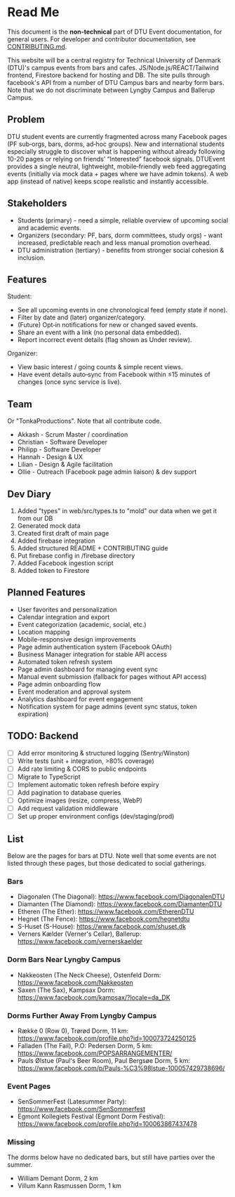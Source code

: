 # Read Me

This document is the **non-technical** part of DTU Event documentation, for general users. For developer and contributor documentation, see [CONTRIBUTING.md](./CONTRIBUTING.md).

This website will be a central registry for Technical University of Denmark (DTU)'s campus events from bars and cafes. JS/Node.js/REACT/Tailwind frontend, Firestore backend for hosting and DB. The site pulls through facebook's API from a number of DTU Campus bars and nearby form bars. Note that we do not discriminate between Lyngby Campus and Ballerup Campus.

## Problem

DTU student events are currently fragmented across many Facebook pages (PF sub‑orgs, bars, dorms, ad‑hoc groups). New and international students especially struggle to discover what is happening without already following 10-20 pages or relying on friends’ “Interested” facebook signals. DTUEvent provides a single neutral, lightweight, mobile‑friendly web feed aggregating events (initially via mock data + pages where we have admin tokens). A web app (instead of native) keeps scope realistic and instantly accessible.

## Stakeholders

- Students (primary) - need a simple, reliable overview of upcoming social and academic events.
- Organizers (secondary: PF, bars, dorm committees, study orgs) - want increased, predictable reach and less manual promotion overhead.
- DTU administration (tertiary) - benefits from stronger social cohesion & inclusion.

## Features

Student:

- See all upcoming events in one chronological feed (empty state if none).
- Filter by date and (later) organizer/category.
- (Future) Opt‑in notifications for new or changed saved events.
- Share an event with a link (no personal data embedded).
- Report incorrect event details (flag shown as Under review).

Organizer:

- View basic interest / going counts & simple recent views.
- Have event details auto‑sync from Facebook within ≤15 minutes of changes (once sync service is live).

## Team

Or "TonkaProductions". Note that all contribute code.

- Akkash - Scrum Master / coordination
- Christian - Software Developer
- Philipp - Software Developer
- Hannah - Design & UX
- Lilian - Design & Agile facilitation
- Ollie - Outreach (Facebook page admin liaison) & dev support

## Dev Diary

1. Added "types" in web/src/types.ts to "mold" our data when we get it from our DB
2. Generated mock data
3. Created first draft of main page
4. Added firebase integration
5. Added structured README + CONTRIBUTING guide
6. Put firebase config in /firebase directory
7. Added Facebook ingestion script
8. Added token to Firestore

## Planned Features

- User favorites and personalization
- Calendar integration and export
- Event categorization (academic, social, etc.)
- Location mapping
- Mobile-responsive design improvements
- Page admin authentication system (Facebook OAuth)
- Business Manager integration for stable API access
- Automated token refresh system
- Page admin dashboard for managing event sync
- Manual event submission (fallback for pages without API access)
- Page admin onboarding flow
- Event moderation and approval system
- Analytics dashboard for event engagement
- Notification system for page admins (event sync status, token expiration)

## TODO: Backend

- [ ] Add error monitoring & structured logging (Sentry/Winston)
- [ ] Write tests (unit + integration, >80% coverage)
- [ ] Add rate limiting & CORS to public endpoints
- [ ] Migrate to TypeScript
- [ ] Implement automatic token refresh before expiry
- [ ] Add pagination to database queries
- [ ] Optimize images (resize, compress, WebP)
- [ ] Add request validation middleware
- [ ] Set up proper environment configs (dev/staging/prod)

## List

Below are the pages for bars at DTU. Note well that some events are not listed through these pages, but those dedicated to social gatherings.

### Bars

- Diagonalen (The Diagonal): <https://www.facebook.com/DiagonalenDTU>
- Diamanten (The Diamond): <https://www.facebook.com/DiamantenDTU>
- Etheren (The Ether): <https://www.facebook.com/EtherenDTU>
- Hegnet (The Fence): <https://www.facebook.com/hegnetdtu>
- S-Huset (S-House): <https://www.facebook.com/shuset.dk>
- Verners Kælder (Verner's Cellar), Ballerup: <https://www.facebook.com/vernerskaelder>

### Dorm Bars Near Lyngby Campus

- Nakkeosten (The Neck Cheese), Ostenfeld Dorm: <https://www.facebook.com/Nakkeosten>
- Saxen (The Sax), Kampsax Dorm: <https://www.facebook.com/kampsax/?locale=da_DK>

### Dorms Further Away From Lyngby Campus

- Række 0 (Row 0), Trørød Dorm, 11 km: <https://www.facebook.com/profile.php?id=100073724250125>
- Falladen (The Fail), P.O: Pedersen Dorm, 5 km: <https://www.facebook.com/POPSARRANGEMENTER/>
- Pauls Ølstue (Paul's Beer Room), Paul Bergsøe Dorm, 5 km: <https://www.facebook.com/p/Pauls-%C3%98lstue-100057429738696/>

### Event Pages

- SenSommerFest (Latesummer Party): <https://www.facebook.com/SenSommerfest>
- Egmont Kollegiets Festival (Egmont Dorm Festival): <https://www.facebook.com/profile.php?id=100063867437478>

### Missing

The dorms below have no dedicated bars, but still have parties over the summer.

- William Demant Dorm, 2 km
- Villum Kann Rasmussen Dorm, 1 km
